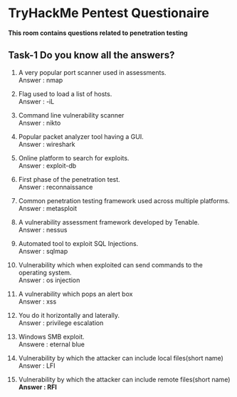 # TryHackMe Pentest Questionaire
**This room contains questions related to penetration testing**

## Task-1 Do you know all the answers?

1. A very popular port scanner used in assessments.<br>
Answer : nmap 

2. Flag used to load a list of hosts.<br>
Answer : -iL

3. Command line vulnerability scanner<br>
Answer : nikto

4. Popular packet analyzer tool having a GUI.<br>
Answer : wireshark

5. Online platform to search for exploits.<br>
Answer : exploit-db

6. First phase of the penetration test.<br>
Answer : reconnaissance

7. Common penetration testing framework used across multiple platforms.<br>
Answer : metasploit

8. A vulnerability assessment framework developed by Tenable.<br>
Answer : nessus

9. Automated tool to exploit SQL Injections.<br>
Answer : sqlmap

10. Vulnerability which when exploited can send commands to the operating system.<br>
Answer : os injection

11.  A vulnerability which pops an alert box<br>
Answer : xss

12. You do it horizontally and laterally.<br>
Answer : privilege escalation

13. Windows SMB exploit.<br>
Answere : eternal blue

14. Vulnerability by which the attacker can include local files(short name)<br>
Answer : LFI

15. Vulnerability by which the attacker can include remote files(short name)<b>
Answer : RFI